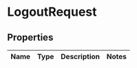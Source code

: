 
# LogoutRequest

## Properties
Name | Type | Description | Notes
------------ | ------------- | ------------- | -------------



